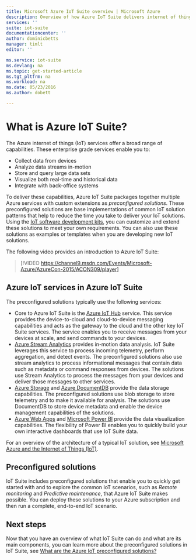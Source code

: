 ```yaml
---
title: Microsoft Azure IoT Suite overview | Microsoft Azure
description: Overview of how Azure IoT Suite delivers internet of things preconfigured solutions to collect, analyze, and store data, provide visualizations, and integrate with other systems.
services: ''
suite: iot-suite
documentationcenter: ''
author: dominicbetts
manager: timlt
editor: ''

ms.service: iot-suite
ms.devlang: na
ms.topic: get-started-article
ms.tgt_pltfrm: na
ms.workload: na
ms.date: 05/23/2016
ms.author: dobett

---
```

# What is Azure IoT Suite?
The Azure internet of things (IoT) services offer a broad range of capabilities. These enterprise grade services enable you to:

* Collect data from devices
* Analyze data streams in-motion
* Store and query large data sets
* Visualize both real-time and historical data
* Integrate with back-office systems

To deliver these capabilities, Azure IoT Suite packages together multiple Azure services with custom extensions as *preconfigured solutions*. These preconfigured solutions are base implementations of common IoT solution patterns that help to reduce the time you take to deliver your IoT solutions. Using the [IoT software development kits](https://azure.microsoft.com/documentation/articles/iot-hub-sdks-summary/), you can customize and extend these solutions to meet your own requirements. You can also use these solutions as examples or templates when you are developing new IoT solutions.

The following video provides an introduction to Azure IoT Suite:

> [!VIDEO https://channel9.msdn.com/Events/Microsoft-Azure/AzureCon-2015/ACON309/player]
> 
> 
> 

## Azure IoT services in Azure IoT Suite
The preconfigured solutions typically use the following services:

* Core to Azure IoT Suite is the [Azure IoT Hub](https://azure.microsoft.com/documentation/services/iot-hub/) service. This service provides the device-to-cloud and cloud-to-device messaging capabilities and acts as the gateway to the cloud and the other key IoT Suite services. The service enables you to receive messages from your devices at scale, and send commands to your devices.
* [Azure Stream Analytics](https://azure.microsoft.com/documentation/services/stream-analytics/) provides in-motion data analysis. IoT Suite leverages this service to process incoming telemetry, perform aggregation, and detect events. The preconfigured solutions also use stream analytics to process informational messages that contain data such as metadata or command responses from devices. The solutions use Stream Analytics to process the messages from your devices and deliver those messages to other services.
* [Azure Storage](https://azure.microsoft.com/documentation/services/storage/) and [Azure DocumentDB](https://azure.microsoft.com/documentation/services/documentdb/) provide the data storage capabilities. The preconfigured solutions use blob storage to store telemetry and to make it available for analysis. The solutions use DocumentDB to store device metadata and enable the device management capabilities of the solutions.
* [Azure Web Apps](https://azure.microsoft.com/documentation/services/app-service/web/) and [Microsoft Power BI](https://powerbi.microsoft.com/) provide the data visualization capabilities. The flexibility of Power BI enables you to quickly build your own interactive dashboards that use IoT Suite data.

For an overview of the architecture of a typical IoT solution, see [Microsoft Azure and the Internet of Things (IoT)](iot-suite-what-is-azure-iot.md).

## Preconfigured solutions
IoT Suite includes preconfigured solutions that enable you to quickly get started with and to explore the common IoT scenarios, such as *Remote monitoring* and *Predictive maintenance*, that Azure IoT Suite makes possible. You can deploy these solutions to your Azure subscription and then run a complete, end-to-end IoT scenario.

## Next steps
Now that you have an overview of what IoT Suite can do and what are its main components, you can learn more about the preconfigured solutions in IoT Suite, see [What are the Azure IoT preconfigured solutions?](iot-suite-what-are-preconfigured-solutions.md)

[lnk-sdks]: https://azure.microsoft.com/documentation/articles/iot-hub-sdks-summary/
[lnk-iot-hub]: https://azure.microsoft.com/documentation/services/iot-hub/
[lnk-asa]: https://azure.microsoft.com/documentation/services/stream-analytics/
[lnk-azure-storage]: https://azure.microsoft.com/documentation/services/storage/
[lnk-document-db]: https://azure.microsoft.com/documentation/services/documentdb/
[lnk-power-bi]: https://powerbi.microsoft.com/
[lnk-web-apps]: https://azure.microsoft.com/documentation/services/app-service/web/
[iot-suite-what-is-azure-iot]: iot-suite-what-is-azure-iot.md
[lnk-what-are-preconfig]: iot-suite-what-are-preconfigured-solutions.md
